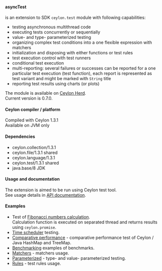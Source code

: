 #### asyncTest  
is an extension to SDK `ceylon.test` module with following capabilities:  

* testing asynchronous multithread code  
* executing tests concurrently or sequentially  
* value- and type- parameterized testing  
* organizing complex test conditions into a one flexible expression with matchers  
* initialization and disposing with either functions or test rules  
* test execution control with test runners  
* conditional test execution  
* multi-reporting: several failures or successes can be reported for a one particular test execution (test function),
  each report is represented as test variant and might be marked with `String` title  
* reporting test results using charts (or plots)  

The module is available on [Ceylon Herd](https://herd.ceylon-lang.org/modules/herd.asynctest).  
Current version is 0.7.0.  


#### Ceylon compiler / platform  

Compiled with Ceylon 1.3.1  
Available on JVM only  


#### Dependencies  

* ceylon.collection/1.3.1  
* ceylon.file/1.3.1 shared  
* ceylon.language/1.3.1  
* ceylon.test/1.3.1 shared  
* java.base/8 JDK  


#### Usage and documentation  
 
The extension is aimed to be run using Ceylon test tool.  
See usage details in [API documentation](https://modules.ceylon-lang.org/repo/1/herd/asynctest/0.7.0/module-doc/api/index.html).
 
 
#### Examples  
 
* Test of [Fibonacci numbers calculation](examples/herd/examples/asynctest/fibonacci).  
  Calculation function is executed on separated thread and returns results using `ceylon.promise`.
* [Time scheduler](examples/herd/examples/asynctest/scheduler) testing.  
* [Comparative performance](examples/herd/examples/asynctest/mapperformance) -
  comparative performance test of Ceylon / Java HashMap and TreeMap.  
* [Benchmarking](examples/herd/examples/asynctest/benchmark) examples of benchmarks.  
* [Matchers](examples/herd/examples/asynctest/matchers) - matchers usage.  
* [Parameterized](examples/herd/examples/asynctest/parameterized) - type- and value- parameterized testing.  
* [Rules](examples/herd/examples/asynctest/rule) - test rules usage.  
